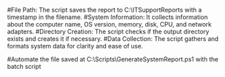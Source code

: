 #File Path: The script saves the report to C:\ITSupportReports with a timestamp in the filename.
#System Information: It collects information about the computer name, OS version, memory, disk, CPU, and network adapters.
#Directory Creation: The script checks if the output directory exists and creates it if necessary.
#Data Collection: The script gathers and formats system data for clarity and ease of use.

#Automate the file saved at C:\Scripts\GenerateSystemReport.ps1 with the batch script
